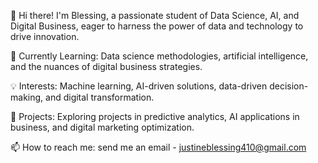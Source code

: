 👋 Hi there! I'm Blessing, a passionate student of Data Science, AI, and Digital Business, eager to harness the power of data and  technology to drive innovation.

🌱 Currently Learning: Data science methodologies, artificial intelligence, and the nuances of digital business strategies.

💡 Interests: Machine learning, AI-driven solutions, data-driven decision-making, and digital transformation.

🚀 Projects: Exploring projects in predictive analytics, AI applications in business, and digital marketing optimization.

📫 How to reach me: send me an email - justineblessing410@gmail.com 

<!---
Bless-J/Bless-J is a ✨ special ✨ repository because its `README.md` (this file) appears on your GitHub profile.
You can click the Preview link to take a look at your changes.
--->
